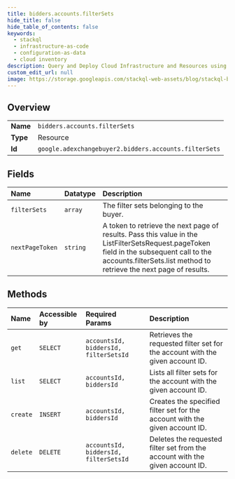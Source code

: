 ```yaml
---
title: bidders.accounts.filterSets
hide_title: false
hide_table_of_contents: false
keywords:
  - stackql
  - infrastructure-as-code
  - configuration-as-data
  - cloud inventory
description: Query and Deploy Cloud Infrastructure and Resources using SQL
custom_edit_url: null
image: https://storage.googleapis.com/stackql-web-assets/blog/stackql-blog-post-featured-image.png
---
```

  
    

## Overview
<table><tbody>
<tr><td><b>Name</b></td><td><code>bidders.accounts.filterSets</code></td></tr>
<tr><td><b>Type</b></td><td>Resource</td></tr>
<tr><td><b>Id</b></td><td><code>google.adexchangebuyer2.bidders.accounts.filterSets</code></td></tr>
</tbody></table>

## Fields
| Name | Datatype | Description |
|:-----|:---------|:------------|
| `filterSets` | `array` | The filter sets belonging to the buyer. |
| `nextPageToken` | `string` | A token to retrieve the next page of results. Pass this value in the ListFilterSetsRequest.pageToken field in the subsequent call to the accounts.filterSets.list method to retrieve the next page of results. |
## Methods
| Name | Accessible by | Required Params | Description |
|:-----|:--------------|:----------------|:------------|
| `get` | `SELECT` | `accountsId, biddersId, filterSetsId` | Retrieves the requested filter set for the account with the given account ID. |
| `list` | `SELECT` | `accountsId, biddersId` | Lists all filter sets for the account with the given account ID. |
| `create` | `INSERT` | `accountsId, biddersId` | Creates the specified filter set for the account with the given account ID. |
| `delete` | `DELETE` | `accountsId, biddersId, filterSetsId` | Deletes the requested filter set from the account with the given account ID. |
